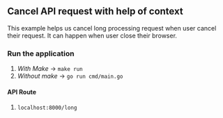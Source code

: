 ## Cancel API request with help of context

This example helps us cancel long processing request when user cancel their request. It can happen when user close their browser.

### Run the application

1. _With Make_ -> `make run`
2. _Without make_ -> `go run cmd/main.go`

#### API Route

1. `localhost:8000/long`
